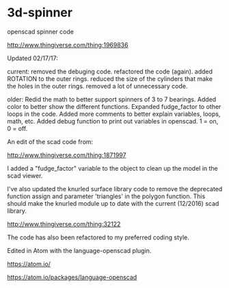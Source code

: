 # 3d-spinner
openscad spinner code

http://www.thingiverse.com/thing:1969836

Updated 02/17/17:

current:
removed the debuging code.
refactored the code (again).
added ROTATION to the outer rings.
reduced the size of the cylinders that make the holes in the outer rings.
removed a lot of unnecessary code.

older:
Redid the math to better support spinners of 3 to 7 bearings.
Added color to better show the different functions.
Expanded fudge_factor to other loops in the code.
Added more comments to better explain variables, loops, math, etc.
Added debug function to print out variables in openscad. 1 = on, 0 = off.

An edit of the scad code from:

http://www.thingiverse.com/thing:1871997

I added a "fudge_factor" variable to the object to clean up the model in the scad viewer.

I've also updated the knurled surface library code to remove the deprecated function assign and parameter 'triangles' in the polygon function.
This should make the knurled module up to date with the current (12/2016) scad library.

http://www.thingiverse.com/thing:32122

The code has also been refactored to my preferred coding style.

Edited in Atom with the language-openscad plugin.

https://atom.io/

https://atom.io/packages/language-openscad
